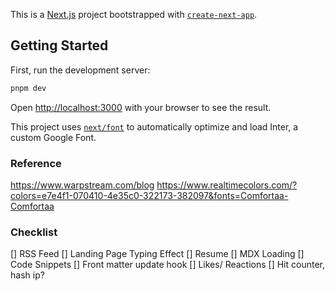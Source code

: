 This is a [Next.js](https://nextjs.org/) project bootstrapped with [`create-next-app`](https://github.com/vercel/next.js/tree/canary/packages/create-next-app).

## Getting Started

First, run the development server:

```bash
pnpm dev
```

Open [http://localhost:3000](http://localhost:3000) with your browser to see the result.

This project uses [`next/font`](https://nextjs.org/docs/basic-features/font-optimization) to automatically optimize and load Inter, a custom Google Font.

### Reference

https://www.warpstream.com/blog
https://www.realtimecolors.com/?colors=e7e4f1-070410-4e35c0-322173-382097&fonts=Comfortaa-Comfortaa

### Checklist

[] RSS Feed
[] Landing Page Typing Effect
[] Resume
[] MDX Loading
[] Code Snippets
[] Front matter update hook
[] Likes/ Reactions
[] Hit counter, hash ip?
